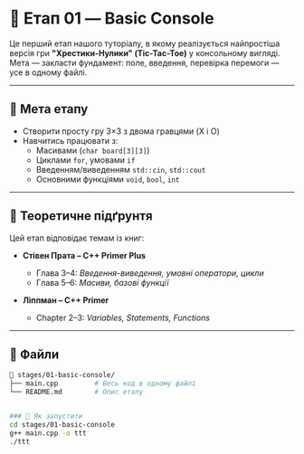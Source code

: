 # 🧩 Етап 01 — Basic Console

Це перший етап нашого туторіалу, в якому реалізується найпростіша версія гри **"Хрестики-Нулики" (Tic-Tac-Toe)** у консольному вигляді.  
Мета — закласти фундамент: поле, введення, перевірка перемоги — усе в одному файлі.

---

## 🎯 Мета етапу

- Створити просту гру 3×3 з двома гравцями (X і O)
- Навчитись працювати з:
  - Масивами (`char board[3][3]`)
  - Циклами `for`, умовами `if`
  - Введенням/виведенням `std::cin`, `std::cout`
  - Основними функціями `void`, `bool`, `int`

---

## 📖 Теоретичне підґрунтя

Цей етап відповідає темам із книг:

- **Стівен Прата – C++ Primer Plus**
  - Глава 3–4: *Введення-виведення, умовні оператори, цикли*
  - Глава 5–6: *Масиви, базові функції*

- **Ліппман – C++ Primer**
  - Chapter 2–3: *Variables, Statements, Functions*

---

## 📂 Файли

```bash
📁 stages/01-basic-console/
├── main.cpp         # Весь код в одному файлі
└── README.md        # Опис етапу


### 🚀 Як запустити
cd stages/01-basic-console
g++ main.cpp -o ttt
./ttt
